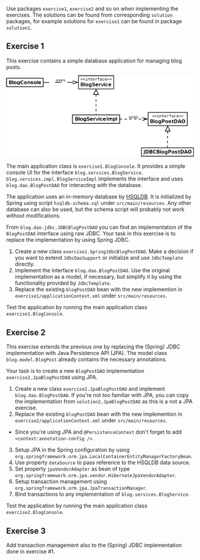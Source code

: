 Use packages `exercise1`, `exercise2` and so on when implementing the exercises. The solutions can be found from corresponding `solution` packages, for example solutions for `exercise1` can be found in package `solution1`.

Exercise 1
----------

This exercise contains a simple database application for managing blog posts. 

![UML structure of the blog application.](https://raw.githubusercontent.com/Codecenter/courses-spring-framework/master/Mod05_DAO/uml.png)

The main application class is `exercise1.BlogConsole`. It provides a simple console UI for the interface `blog.services.BlogService`. `blog.services.impl.BlogServiceImpl` implements the interface and uses `blog.dao.BlogPostDAO` for interacting with the database.

The application uses an in-memory database by [HSQLDB](http://www.hsqldb.org). It is initialized by Spring using script `hsqldb-schema.sql` under `src/main/resources`. Any other database can also be used, but the schema script will probably not work without modifications.

From `blog.dao.jdbc.JDBCBlogPostDAO` you can find an implementation of the `BlogPostDAO` interface using raw JDBC. Your task in this exercise is to replace the implementation by using Spring JDBC.

1. Create a new class `exercise1.SpringJdbcBlogPostDAO`. Make a decision if you want to extend `JdbcDaoSupport` or initialize and use `JdbcTemplate` directly.
2. Implement the interface `blog.dao.BlogPostDAO`. Use the original implementation as a model, if necessary, but simplify it by using the functionality provided by `JdbcTemplate`.
3. Replace the existing `blogPostDAO` bean with the new implemention in `exercise1/applicationContext.xml` under `src/main/resources`.

Test the application by running the main application class `exercise1.BlogConsole`.

Exercise 2
----------

This exercise extends the previous one by replacing the (Spring) JDBC implementation with Java Persistence API (JPA). The model class `blog.model.BlogPost` already contains the necessary annotations.

Your task is to create a new `BlogPostDAO` implementation `exercise2.JpaBlogPostDAO` using JPA. 

1. Create a new class `exercise2.JpaBlogPostDAO` and implement `blog.dao.BlogPostDAO`. If you're not too familiar with JPA, you can copy the implementation from `solution2.JpaBlogPostDAO` as this is a not a JPA exercise.
2. Replace the existing `blogPostDAO` bean with the new implemention in `exercise2/applicationContext.xml` under `src/main/resources`.
 * Since you're using JPA and `@PersistenceContext` don't forget to add `<context:annotation-config />`.
3. Setup JPA in the Spring configuration by using `org.springframework.orm.jpa.LocalContainerEntityManagerFactoryBean`.
  1. Use property `dataSource` to pass reference to the HSQLDB data source.
  2. Set property `jpaVendorAdapter` as bean of type `org.springframework.orm.jpa.vendor.HibernateJpaVendorAdapter`.
4. Setup transaction management using `org.springframework.orm.jpa.JpaTransactionManager`.
5. Bind transactions to any implementation of `blog.services.BlogService`.

Test the application by running the main application class `exercise2.BlogConsole`.

Exercise 3
----------

Add transaction management also to the (Spring) JDBC implementation done in exercise #1.

